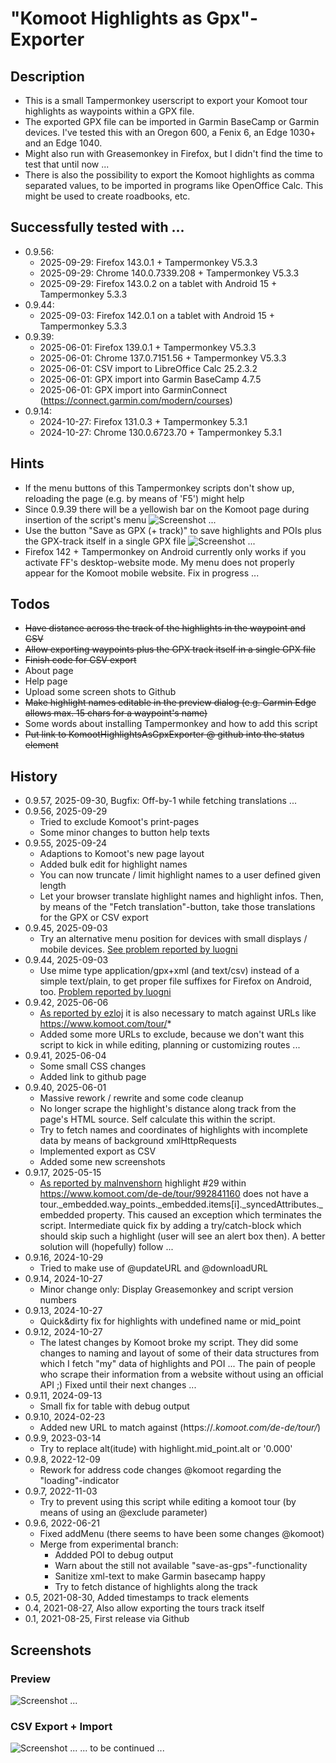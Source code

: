 # "Komoot Highlights as Gpx"-Exporter

## Description
* This is a small Tampermonkey userscript to export your Komoot tour highlights as waypoints within a GPX file. 
* The exported GPX file can be imported in Garmin BaseCamp or Garmin devices. I've tested this with an Oregon 600, a Fenix 6, an Edge 1030+ and an Edge 1040.
* Might also run with Greasemonkey in Firefox, but I didn't find the time to test that until now ...
* There is also the possibility to export the Komoot highlights as comma separated values, to be imported in programs like OpenOffice Calc. This might be used to create roadbooks, etc.

## Successfully tested with ...
- 0.9.56:
   -  2025-09-29: Firefox 143.0.1 + Tampermonkey V5.3.3
   -  2025-09-29: Chrome 140.0.7339.208 + Tampermonkey V5.3.3
   -  2025-09-29: Firefox 143.0.2 on a tablet with Android 15 + Tampermonkey 5.3.3
- 0.9.44:
   - 2025-09-03: Firefox 142.0.1 on a tablet with Android 15 + Tampermonkey 5.3.3
- 0.9.39:
   - 2025-06-01: Firefox 139.0.1 + Tampermonkey V5.3.3
   - 2025-06-01: Chrome 137.0.7151.56 + Tampermonkey V5.3.3
   - 2025-06-01: CSV import to LibreOffice Calc 25.2.3.2
   - 2025-06-01: GPX import into Garmin BaseCamp 4.7.5
   - 2025-06-01: GPX import into GarminConnect (https://connect.garmin.com/modern/courses)
- 0.9.14:
   - 2024-10-27: Firefox 131.0.3 + Tampermonkey 5.3.1
   - 2024-10-27: Chrome 130.0.6723.70 + Tampermonkey 5.3.1

## Hints
- If the menu buttons of this Tampermonkey scripts don't show up, reloading the page (e.g. by means of 'F5') might help
- Since 0.9.39 there will be a yellowish bar on the Komoot page during insertion of the script's menu
![Screenshot ...](https://github.com/fjungclaus/KomootHighlightsAsGpxExporter/blob/main/screenshots/2025-06-01%2016_46_19-yellowish-line-during-menu-insertion.jpg)
- Use the button "Save as GPX (+ track)" to save highlights and POIs plus the GPX-track itself in a single GPX file
![Screenshot ...](https://github.com/fjungclaus/KomootHighlightsAsGpxExporter/blob/main/screenshots/2025-06-01%2017_12_29-button-gpx-plus-track.jpg)
- Firefox 142 + Tampermonkey on Android currently only works if you activate FF's desktop-website mode. My menu does not properly appear for the Komoot mobile website. Fix in progress ...

## Todos
* ~~Have distance across the track of the highlights in the waypoint and CSV~~
* ~~Allow exporting waypoints plus the GPX track itself in a single GPX file~~
* ~~Finish code for CSV export~~
* About page
* Help page
* Upload some screen shots to Github
* ~~Make highlight names editable in the preview dialog (e.g. Garmin Edge allows max. 15 chars for a waypoint's name)~~
* Some words about installing Tampermonkey and how to add this script
* ~~Put link to KomootHighlightsAsGpxExporter @ github into the status element~~

## History
* 0.9.57, 2025-09-30, Bugfix: Off-by-1 while fetching translations ...
* 0.9.56, 2025-09-29
   * Tried to exclude Komoot's print-pages
   * Some minor changes to button help texts
* 0.9.55, 2025-09-24
   * Adaptions to Komoot's new page layout
   * Added bulk edit for highlight names
   * You can now truncate / limit highlight names to a user defined given length
   * Let your browser translate highlight names and highlight infos. Then, by means of the "Fetch translation"-button, take those translations for the GPX or CSV export
* 0.9.45, 2025-09-03
   * Try an alternative menu position for devices with small displays / mobile devices. [See problem reported by luogni](https://github.com/fjungclaus/KomootHighlightsAsGpxExporter/issues/5#issue-3327351091)
* 0.9.44, 2025-09-03
   * Use mime type application/gpx+xml (and text/csv) instead of a simple text/plain, to get proper file suffixes for Firefox on Android, too. [Problem reported by luogni](https://github.com/fjungclaus/KomootHighlightsAsGpxExporter/issues/6#issue-3327352630)
* 0.9.42, 2025-06-06
   * [As reported by ezloj](https://github.com/fjungclaus/KomootHighlightsAsGpxExporter/issues/3#issuecomment-2948301309) it is also necessary to match against URLs like https://www.komoot.com/tour/*
   * Added some more URLs to exclude, because we don't want this script to kick in while editing, planning or customizing routes ...
* 0.9.41, 2025-06-04
   * Some small CSS changes
   * Added link to github page
* 0.9.40, 2025-06-01
   * Massive rework / rewrite and some code cleanup
   * No longer scrape the highlight's distance along track from the page's HTML source. Self calculate this within the script.
   * Try to fetch names and coordinates of highlights with incomplete data by means of background xmlHttpRequests
   * Implemented export as CSV
   * Added some new screenshots   
* 0.9.17, 2025-05-15
   * [As reported by malnvenshorn](https://github.com/fjungclaus/KomootHighlightsAsGpxExporter/issues/2#issuecomment-2873009891) highlight #29 within https://www.komoot.com/de-de/tour/992841160 does not have a
     tour._embedded.way_points._embedded.items[i]._syncedAttributes._embedded property.
     This caused an exception which terminates the script.
     Intermediate quick fix by adding a try/catch-block which should skip such a highlight (user will see an alert box then).
     A better solution will (hopefully) follow ...
* 0.9.16, 2024-10-29
   * Tried to make use of @updateURL and @downloadURL
* 0.9.14, 2024-10-27
   * Minor change only: Display Greasemonkey and script version numbers
* 0.9.13, 2024-10-27
   * Quick&dirty fix for highlights with undefined name or mid_point
* 0.9.12, 2024-10-27
   * The latest changes by Komoot broke my script. They did some changes to naming and layout of
some of their data structures from which I fetch "my" data of highlights and POI ... 
The pain of people who scrape their information from a website without using an official API ;) 
Fixed until their next changes ...
* 0.9.11, 2024-09-13
   * Small fix for table with debug output
* 0.9.10, 2024-02-23
  * Added new URL to match against (https://*.komoot.com/de-de/tour/*)
* 0.9.9, 2023-03-14
  * Try to replace alt(itude) with highlight.mid_point.alt or '0.000'
* 0.9.8, 2022-12-09
  * Rework for address code changes @komoot regarding the "loading"-indicator
* 0.9.7, 2022-11-03
  * Try to prevent using this script while editing a komoot tour (by means of using an @exclude parameter)
* 0.9.6, 2022-06-21
  * Fixed addMenu (there seems to have been some changes @komoot)
  * Merge from experimental branch:
    * Addded POI to debug output
    * Warn about the still not available "save-as-gps"-functionality
    * Sanitize xml-text to make Garmin basecamp happy
    * Try to fetch distance of highlights along the track
* 0.5, 2021-08-30, Added timestamps to track elements
* 0.4, 2021-08-27, Also allow exporting the tours track itself
* 0.1, 2021-08-25, First release via Github

## Screenshots
### Preview
![Screenshot ...](https://github.com/fjungclaus/KomootHighlightsAsGpxExporter/blob/main/screenshots/2025-06-01%2016_43_29-CUX%20V4%20mit%20Umfahrung%20gesp.%20Geeste-Br%C3%BCcke%2C%20231k%20_%20Fahrradtour%20_%20Komoot%20%E2%80%93%20Mozilla-1280px.jpg)
### CSV Export + Import
![Screenshot ...](https://github.com/fjungclaus/KomootHighlightsAsGpxExporter/blob/main/screenshots/2025-06-01%2016_36_38-_csv-import-libre-office-1280px.jpg)
... to be continued ...

